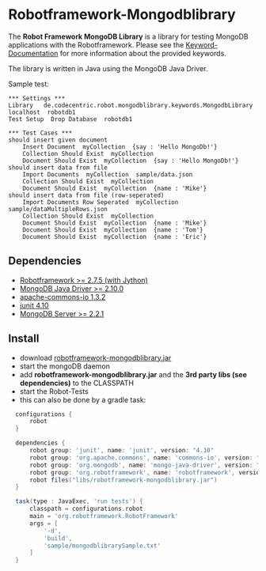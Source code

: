 Robotframework-Mongodblibrary
=============================

The **Robot Framework MongoDB Library** is a library for testing MongoDB applications with the Robotframework. 
Please see the [Keyword-Documentation](http://mahartma.github.com/robotframework-mongodblibrary/de.codecentric.robot.mongodblibrary.keywords.MongodbLibrary.html) for more information about the provided keywords.

The library is written in Java using the MongoDB Java Driver.

Sample test:

```
*** Settings ***
Library   de.codecentric.robot.mongodblibrary.keywords.MongodbLibrary  localhost  robotdb1
Test Setup  Drop Database  robotdb1

*** Test Cases ***
should insert given document
  	Insert Document  myCollection  {say : 'Hello MongoDb!'}
	Collection Should Exist  myCollection
	Document Should Exist  myCollection  {say : 'Hello MongoDb!'}
should insert data from file
	Import Documents  myCollection  sample/data.json
	Collection Should Exist  myCollection
	Document Should Exist  myCollection  {name : 'Mike'}
should insert data from file (row-seperated)
	Import Documents Row Seperated  myCollection  sample/dataMultipleRows.json
	Collection Should Exist  myCollection
	Document Should Exist  myCollection  {name : 'Mike'}
	Document Should Exist  myCollection  {name : 'Tom'}
	Document Should Exist  myCollection  {name : 'Eric'}
```

Dependencies
------------
- [Robotframework >= 2.7.5 (with Jython)](http://code.google.com/p/robotframework/downloads/list)
- [MongoDB Java Driver >= 2.10.0](http://central.maven.org/maven2/org/mongodb/mongo-java-driver)
- [apache-commons-io 1.3.2](http://search.maven.org/remotecontent?filepath=org/apache/commons/commons-io/1.3.2/commons-io-1.3.2.jar)
- [junit 4.10](http://search.maven.org/remotecontent?filepath=junit/junit/4.10/junit-4.10.jar)
- [MongoDB Server >= 2.2.1](http://www.mongodb.org/downloads)

Install
-------
- download [robotframework-mongodblibrary.jar](http://mahartma.github.com/robotframework-mongodblibrary/robotframework-mongodblibrary-0.1.jar)
- start the mongoDB daemon
- add **robotframework-mongodblibrary.jar** and the **3rd party libs (see dependencies)** to the CLASSPATH
- start the Robot-Tests
- this can also be done by a gradle task:
```groovy
  configurations { 
      robot
  }

  dependencies {
      robot group: 'junit', name: 'junit', version: "4.10"
      robot group: 'org.apache.commons', name: 'commons-io', version: "1.3.2"
      robot group: 'org.mongodb', name: 'mongo-java-driver', version: "2.10.0"
      robot group: 'org.robotframework', name: 'robotframework', version: "2.7.5"
      robot files("libs/robotframework-mongodblibrary.jar")
  }

  task(type : JavaExec, 'run tests') {
      classpath = configurations.robot
      main = 'org.robotframework.RobotFramework'
      args = [
          '-d',
          'build',
          'sample/mongodblibrarySample.txt'
      ]
  }
```
